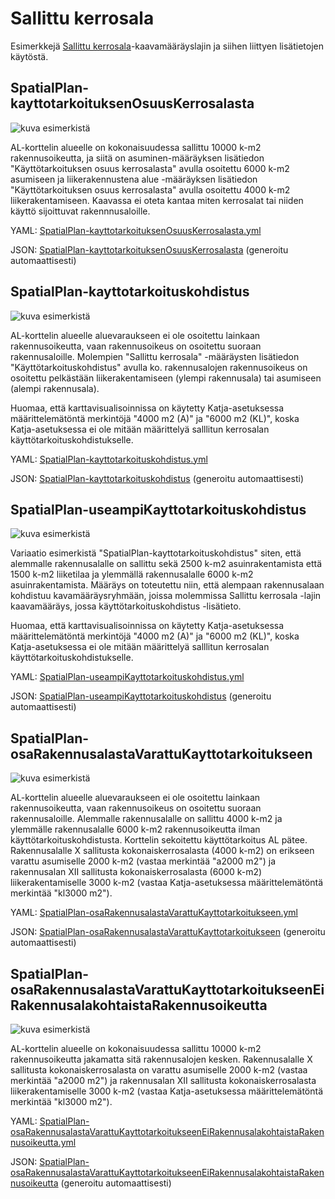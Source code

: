 # Sallittu kerrosala

Esimerkkejä [Sallittu kerrosala](http://uri.suomi.fi/codelist/rytj/RY_Kaavamaarayslaji/code/sallittuKerrosala)-kaavamääräyslajin ja siihen liittyen lisätietojen käytöstä.

## SpatialPlan-kayttotarkoituksenOsuusKerrosalasta
![kuva esimerkistä](kuvat/aluevarauksen-kayttotarkoituksen-osuus-kerrosalasta.jpg "Käyttötarkoituksen osuuus kerrosalasta")

AL-korttelin alueelle on kokonaisuudessa sallittu 10000 k-m2 rakennusoikeutta, ja siitä on asuminen-määräyksen lisätiedon "Käyttötarkoituksen osuus kerrosalasta" avulla osoitettu 6000 k-m2 asumiseen ja liikerakennustena alue -määräyksen lisätiedon "Käyttötarkoituksen osuus kerrosalasta" avulla osoitettu 4000 k-m2 liikerakentamiseen. Kaavassa ei oteta kantaa miten kerrosalat tai niiden käyttö sijoittuvat rakennnusaloille.

YAML: [SpatialPlan-kayttotarkoituksenOsuusKerrosalasta.yml](./SpatialPlan-kayttotarkoituksenOsuusKerrosalasta.yml)

JSON: [SpatialPlan-kayttotarkoituksenOsuusKerrosalasta](./SpatialPlan-kayttotarkoituksenOsuusKerrosalasta.md) (generoitu automaattisesti)

## SpatialPlan-kayttotarkoituskohdistus
![kuva esimerkistä](kuvat/sallitun-kerrosalan-kayttotarkoituskohdistus.jpg "Sallitun kerrosalan käyttötarkoituskohdistus")

AL-korttelin alueelle aluevaraukseen ei ole osoitettu lainkaan rakennusoikeutta, vaan rakennusoikeus on osoitettu suoraan rakennusaloille. Molempien "Sallittu kerrosala" -määräysten lisätiedon "Käyttötarkoituskohdistus" avulla ko. rakennusalojen rakennusoikeus on osoitettu pelkästään liikerakentamiseen (ylempi rakennusala) tai asumiseen (alempi rakennusala).

Huomaa, että karttavisualisoinnissa on käytetty Katja-asetuksessa määrittelemätöntä merkintöjä "4000 m2 (A)" ja "6000 m2 (KL)", koska Katja-asetuksessa ei ole mitään määrittelyä salllitun kerrosalan käyttötarkoituskohdistukselle.

YAML: [SpatialPlan-kayttotarkoituskohdistus.yml](./SpatialPlan-kayttotarkoituskohdistus.yml)

JSON: [SpatialPlan-kayttotarkoituskohdistus](./SpatialPlan-kayttotarkoituskohdistus.md) (generoitu automaattisesti)


## SpatialPlan-useampiKayttotarkoituskohdistus
![kuva esimerkistä](kuvat/sallitun-kerrosalan-kayttotarkoituskohdistus_useampi-kayttotarkoitus-per-rakennusala.jpg "Sallitun kerrosalan käyttötarkoituskohdistus, useampi käyttötarkoitus")

Variaatio esimerkistä "SpatialPlan-kayttotarkoituskohdistus" siten, että alemmalle rakennusalalle on sallittu sekä 2500 k-m2 asuinrakentamista että 1500 k-m2 liiketilaa ja ylemmällä rakennusalalle 6000 k-m2 asuinrakentamista. Määräys on toteutettu niin, että alempaan rakennusalaan kohdistuu kavamääräysryhmään, joissa molemmissa Sallittu kerrosala -lajin kaavamääräys, jossa käyttötarkoituskohdistus -lisätieto.

Huomaa, että karttavisualisoinnissa on käytetty Katja-asetuksessa määrittelemätöntä merkintöjä "4000 m2 (A)" ja "6000 m2 (KL)", koska Katja-asetuksessa ei ole mitään määrittelyä salllitun kerrosalan käyttötarkoituskohdistukselle.

YAML: [SpatialPlan-useampiKayttotarkoituskohdistus.yml](./SpatialPlan-useampiKayttotarkoituskohdistus.yml)

JSON: [SpatialPlan-useampiKayttotarkoituskohdistus](./SpatialPlan-useampiKayttotarkoituskohdistus.md) (generoitu automaattisesti)

## SpatialPlan-osaRakennusalastaVarattuKayttotarkoitukseen
![kuva esimerkistä](kuvat/osa-rakennusalan-rakennusoikeudesta-osoitettu-kayttotarkoitukseen.jpg "Osa rakennusalakohtaisesta rakennusoikeudesta osoitettu käyttötarkoituksittain")

AL-korttelin alueelle aluevaraukseen ei ole osoitettu lainkaan rakennusoikeutta, vaan rakennusoikeus on osoitettu suoraan rakennusaloille. Alemmalle rakennusalalle on sallittu 4000 k-m2 ja ylemmälle rakennusalalle 6000 k-m2 rakennusoikeutta ilman käyttötarkoituskohdistusta. Korttelin sekoitettu käyttötarkoitus AL pätee. Rakennusalalle X sallitusta kokonaiskerrosalasta (4000 k-m2) on erikseen varattu asumiselle 2000 k-m2 (vastaa merkintää "a2000 m2") ja rakennusalan XII sallitusta kokonaiskerrosalasta (6000 k-m2) liikerakentamiselle 3000 k-m2 (vastaa Katja-asetuksessa määrittelemätöntä merkintää "kl3000 m2").

YAML: [SpatialPlan-osaRakennusalastaVarattuKayttotarkoitukseen.yml](./SpatialPlan-osaRakennusalastaVarattuKayttotarkoitukseen.yml)

JSON: [SpatialPlan-osaRakennusalastaVarattuKayttotarkoitukseen](./SpatialPlan-useampiKayttotarkoituskohdistus.md) (generoitu automaattisesti)

## SpatialPlan-osaRakennusalastaVarattuKayttotarkoitukseenEiRakennusalakohtaistaRakennusoikeutta
![kuva esimerkistä](kuvat/osa-aluevarauksen-rakennusoikeudesta-osoitettukayttotarkoitukseen-rakennusaloittain.jpg "Osa aluevarauksen rakennusoikeudesta osoitettu käyttötarkoituksittain")

AL-korttelin alueelle on kokonaisuudessa sallittu 10000 k-m2 rakennusoikeutta jakamatta sitä rakennusalojen kesken. Rakennusalalle X sallitusta kokonaiskerrosalasta on varattu asumiselle 2000 k-m2 (vastaa merkintää "a2000 m2") ja rakennusalan XII sallitusta kokonaiskerrosalasta liikerakentamiselle 3000 k-m2 (vastaa Katja-asetuksessa määrittelemätöntä merkintää "kl3000 m2").

YAML: [SpatialPlan-osaRakennusalastaVarattuKayttotarkoitukseenEiRakennusalakohtaistaRakennusoikeutta.yml](./SpatialPlan-osaRakennusalastaVarattuKayttotarkoitukseenEiRakennusalakohtaistaRakennusoikeutta.yml)

JSON: [SpatialPlan-osaRakennusalastaVarattuKayttotarkoitukseenEiRakennusalakohtaistaRakennusoikeutta](./SpatialPlan-osaRakennusalastaVarattuKayttotarkoitukseenEiRakennusalakohtaistaRakennusoikeutta.md) (generoitu automaattisesti)